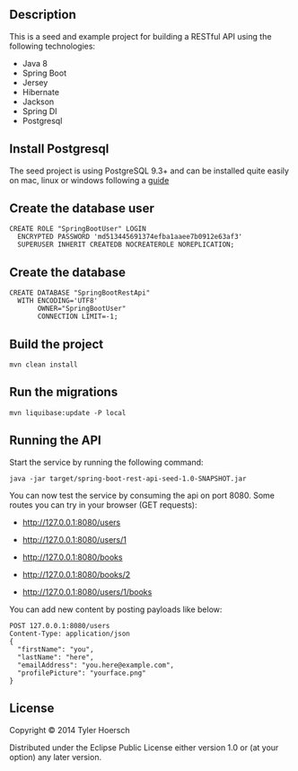 ## Description

This is a seed and example project for building a RESTful API using the following technologies:

* Java 8
* Spring Boot
* Jersey
* Hibernate
* Jackson
* Spring DI
* Postgresql

## Install Postgresql
The seed project is using PostgreSQL 9.3+ and can be installed quite easily on mac, linux or windows following a [guide](https://www.codefellows.org/blog/three-battle-tested-ways-to-install-postgresql)

## Create the database user

```
CREATE ROLE "SpringBootUser" LOGIN
  ENCRYPTED PASSWORD 'md513445691374efba1aaee7b0912e63af3'
  SUPERUSER INHERIT CREATEDB NOCREATEROLE NOREPLICATION;
```

## Create the database

```
CREATE DATABASE "SpringBootRestApi"
  WITH ENCODING='UTF8'
       OWNER="SpringBootUser"
       CONNECTION LIMIT=-1;
```

## Build the project

```
mvn clean install
```

## Run the migrations

```
mvn liquibase:update -P local
```

## Running the API

Start the service by running the following command:

```
java -jar target/spring-boot-rest-api-seed-1.0-SNAPSHOT.jar
```

You can now test the service by consuming the api on port 8080. Some routes you can try in your browser (GET requests):


* http://127.0.0.1:8080/users

* http://127.0.0.1:8080/users/1

* http://127.0.0.1:8080/books

* http://127.0.0.1:8080/books/2

* http://127.0.0.1:8080/users/1/books


You can add new content by posting payloads like below:

```
POST 127.0.0.1:8080/users
Content-Type: application/json
{
  "firstName": "you",
  "lastName": "here",
  "emailAddress": "you.here@example.com",
  "profilePicture": "yourface.png"
}
```
## License

Copyright © 2014 Tyler Hoersch

Distributed under the Eclipse Public License either version 1.0 or (at
your option) any later version.
